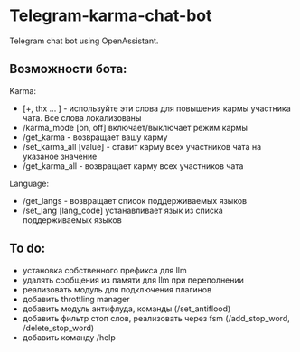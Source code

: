 # Telegram-karma-chat-bot

Telegram chat bot using OpenAssistant.

## Возможности бота:

Karma:

- [+, thx ... ] - используйте эти слова для повышения кармы участника чата. Все слова локализованы
- /karma_mode [on, off] включает/выключает режим кармы
- /get_karma - возвращает вашу карму
- /set_karma_all [value] - ставит карму всех участников чата на указаное значение
- /get_karma_all - возвращает карму всех участников чата

Language:

- /get_langs - возвращает список поддерживаемых языков
- /set_lang [lang_code] устанавливает язык из списка поддерживаемых языков

## To do:

- установка собственного префикса для llm
- удалять сообщения из памяти для llm при переполнении
- реализовать модуль для подключения плагинов
- добавить throttling manager
- добавить модуль антифлуда, команды (/set_antiflood)
- добавить фильтр стоп слов, реализовать через fsm (/add_stop_word, /delete_stop_word)
- добавить команду /help
